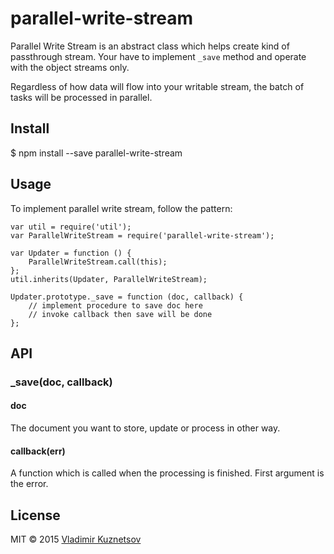 parallel-write-stream
=====================

Parallel Write Stream is an abstract class which helps create kind of passthrough stream.
Your have to implement `_save` method and operate with the object streams only.

Regardless of how data will flow into your writable stream, the batch of tasks will be
processed in parallel.

## Install

$ npm install --save parallel-write-stream

## Usage

To implement parallel write stream, follow the pattern:

```
var util = require('util');
var ParallelWriteStream = require('parallel-write-stream');

var Updater = function () {
	ParallelWriteStream.call(this);
};
util.inherits(Updater, ParallelWriteStream);

Updater.prototype._save = function (doc, callback) {
	// implement procedure to save doc here
	// invoke callback then save will be done
};
```

## API

### _save(doc, callback)

#### doc

The document you want to store, update or process in other way.

#### callback(err)

A function which is called when the processing is finished. First argument is the error.

## License

MIT © 2015 [Vladimir Kuznetsov](http://noteskeeper.ru/about/)
